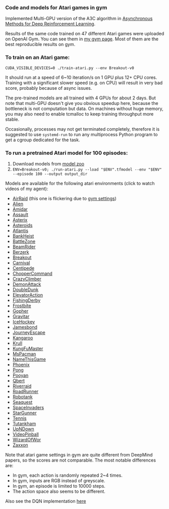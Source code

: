 ### Code and models for Atari games in gym

Implemented Multi-GPU version of the A3C algorithm in [Asynchronous Methods for Deep Reinforcement Learning](http://arxiv.org/abs/1602.01783).

Results of the same code trained on 47 different Atari games were uploaded on OpenAI Gym.
You can see them in [my gym page](https://gym.openai.com/users/ppwwyyxx).
Most of them are the best reproducible results on gym.

### To train on an Atari game:

`CUDA_VISIBLE_DEVICES=0 ./train-atari.py --env Breakout-v0`

It should run at a speed of 6~10 iteration/s on 1 GPU plus 12+ CPU cores.
Training with a significant slower speed (e.g. on CPU) will result in very bad score,
probably because of async issues.

The pre-trained models are all trained with 4 GPUs for about 2 days.
But note that multi-GPU doesn't give you obvious speedup here,
because the bottleneck is not computation but data. On machines without huge memory, you may also need to
enable tcmalloc to keep training throughput more stable.

Occasionally, processes may not get terminated completely, therefore it is suggested to use `systemd-run` to run any
multiprocess Python program to get a cgroup dedicated for the task.

### To run a pretrained Atari model for 100 episodes:

1. Download models from [model zoo](https://goo.gl/9yIol2)
2. `ENV=Breakout-v0; ./run-atari.py --load "$ENV".tfmodel --env "$ENV" --episode 100 --output output_dir`

Models are available for the following atari environments (click to watch videos of my agent):

+ [AirRaid](https://gym.openai.com/evaluations/eval_zIeNk5MxSGOmvGEUxrZDUw) (this one is flickering due to [gym settings](https://github.com/openai/gym/issues/378))
+ [Alien](https://gym.openai.com/evaluations/eval_8NR1IvjTQkSIT6En4xSMA)
+ [Amidar](https://gym.openai.com/evaluations/eval_HwEazbHtTYGpCialv9uPhA)
+ [Assault](https://gym.openai.com/evaluations/eval_tCiHwy5QrSdFVucSbBV6Q)
+ [Asterix](https://gym.openai.com/evaluations/eval_mees2c58QfKm5GspCjRfCA)
+ [Asteroids](https://gym.openai.com/evaluations/eval_8eHKsRL4RzuZEq9AOLZA)
+ [Atlantis](https://gym.openai.com/evaluations/eval_Z1B3d7A1QCaQk1HpO1Rg)
+ [BankHeist](https://gym.openai.com/evaluations/eval_hifoaxFTIuLlPd38BjnOw)
+ [BattleZone](https://gym.openai.com/evaluations/eval_SoLit2bR1qmFoC0AsJF6Q)
+ [BeamRider](https://gym.openai.com/evaluations/eval_KuOYumrjQjixwL0spG0iCA)
+ [Berzerk](https://gym.openai.com/evaluations/eval_Yri0XQbwRy62NzWILdn5IA)
+ [Breakout](https://gym.openai.com/evaluations/eval_L55gczPrQJamMGihq9tzA)
+ [Carnival](https://gym.openai.com/evaluations/eval_xJSOlo2lSWaH1wHEOX5vw)
+ [Centipede](https://gym.openai.com/evaluations/eval_mc1Kp5e6R42rFdjeMLzkIg)
+ [ChopperCommand](https://gym.openai.com/evaluations/eval_tYVKyh7wQieRIKgEvVaCuw)
+ [CrazyClimber](https://gym.openai.com/evaluations/eval_bKeBg0QwSgOm6A0I0wDhSw)
+ [DemonAttack](https://gym.openai.com/evaluations/eval_tt21vVaRCKYzWFcg1Kw)
+ [DoubleDunk](https://gym.openai.com/evaluations/eval_FI1GpF4TlCuf29KccTpQ)
+ [ElevatorAction](https://gym.openai.com/evaluations/eval_SqeAouMvR0icRivx2xprZg)
+ [FishingDerby](https://gym.openai.com/evaluations/eval_pPLCnFXsTVaayrIboDOs0g)
+ [Frostbite](https://gym.openai.com/evaluations/eval_qtC3taKFSgWwkO9q9IM4hA)
+ [Gopher](https://gym.openai.com/evaluations/eval_KVcpR1YgQkEzrL2VIcAQ)
+ [Gravitar](https://gym.openai.com/evaluations/eval_QudrLdVmTpK9HF5juaZr0w)
+ [IceHockey](https://gym.openai.com/evaluations/eval_8oWCTwwGS7OUTTGRwBPQkQ)
+ [Jamesbond](https://gym.openai.com/evaluations/eval_mLF7XPi8Tw66pnjP73JsmA)
+ [JourneyEscape](https://gym.openai.com/evaluations/eval_S9nQuXLRSu7S5x21Ay6AA)
+ [Kangaroo](https://gym.openai.com/evaluations/eval_TNJiLB8fTqOPfvINnPXoQ)
+ [Krull](https://gym.openai.com/evaluations/eval_dfOS2WzhTh6sn1FuPS9HA)
+ [KungFuMaster](https://gym.openai.com/evaluations/eval_vNWDShYTRC0MhfIybeUYg)
+ [MsPacman](https://gym.openai.com/evaluations/eval_kpL9bSsS4GXsYb9HuEfew)
+ [NameThisGame](https://gym.openai.com/evaluations/eval_LZqfv706SdOMtR4ZZIwIsg)
+ [Phoenix](https://gym.openai.com/evaluations/eval_uzUruiB3RRKUMvJIxvEzYA)
+ [Pong](https://gym.openai.com/evaluations/eval_8L7SV59nSW6GGbbP3N4G6w)
+ [Pooyan](https://gym.openai.com/evaluations/eval_UXFVI34MSAuNTtjZcK8N0A)
+ [Qbert](https://gym.openai.com/evaluations/eval_wekCJkrWQm9NrOUzltXg)
+ [Riverraid](https://gym.openai.com/evaluations/eval_OU4x3DkTfm4uaXy6CIaXg)
+ [RoadRunner](https://gym.openai.com/evaluations/eval_wINKQTwxT9ipydHOXBhg)
+ [Robotank](https://gym.openai.com/evaluations/eval_Gr5c0ld3QACLDPQrGdzbiw)
+ [Seaquest](https://gym.openai.com/evaluations/eval_N2624y3NSJWrOgoMSpOi4w)
+ [SpaceInvaders](https://gym.openai.com/evaluations/eval_Eduozx4HRyqgTCVk9ltw)
+ [StarGunner](https://gym.openai.com/evaluations/eval_JB5cOJXFSS2cTQ7dXK8Iag)
+ [Tennis](https://gym.openai.com/evaluations/eval_gDjJD0MMS1yLm1T0hdqI4g)
+ [Tutankham](https://gym.openai.com/evaluations/eval_gDjJD0MMS1yLm1T0hdqI4g)
+ [UpNDown](https://gym.openai.com/evaluations/eval_KmkvMJkxQFSED20wFUMdIA)
+ [VideoPinball](https://gym.openai.com/evaluations/eval_PWwzNhVFR2CxjYvEsPfT1g)
+ [WizardOfWor](https://gym.openai.com/evaluations/eval_1oGQhphpQhmzEMIYRrrp0A)
+ [Zaxxon](https://gym.openai.com/evaluations/eval_TIQ102EwTrHrOyve2RGfg)

Note that atari game settings in gym are quite different from DeepMind papers, so the scores are not comparable. The most notable differences are:
+ In gym, each action is randomly repeated 2~4 times.
+ In gym, inputs are RGB instead of greyscale.
+ In gym, an episode is limited to 10000 steps.
+ The action space also seems to be different.

Also see the DQN implementation [here](../Atari2600)
